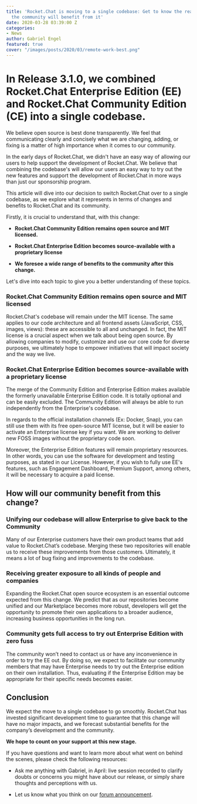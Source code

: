 ```yaml
---
title: 'Rocket.Chat is moving to a single codebase: Get to know the reasons and how
  the community will benefit from it'
date: 2020-03-28 03:39:00 Z
categories:
- News
author: Gabriel Engel
featured: true
cover: "/images/posts/2020/03/remote-work-best.png"
---
```


# In Release 3.1.0, we combined Rocket.Chat Enterprise Edition (EE) and Rocket.Chat Community Edition (CE) into a single codebase.

We believe open source is best done transparently. We feel that communicating clearly and concisely what we are changing, adding, or fixing is a matter of high importance when it comes to our community.

In the early days of Rocket.Chat, we didn't have an easy way of allowing our users to help support the development of Rocket.Chat. We believe that combining the codebase's will allow our users an easy way to try out the new features and support the development of Rocket.Chat in more ways than just our sponsorship program.

This article will dive into our decision to switch Rocket.Chat over to a single codebase, as we explore what it represents in terms of changes and benefits to Rocket.Chat and its community.

Firstly, it is crucial to understand that, with this change:

* **Rocket.Chat Community Edition remains open source and MIT licensed.**

* **Rocket.Chat Enterprise Edition becomes source-available with a proprietary license**

* **We foresee a wide range of benefits to the community after this change.**

Let's dive into each topic to give you a better understanding of these topics.

### Rocket.Chat Community Edition remains open source and MIT licensed

Rocket.Chat's codebase will remain under the MIT license. The same applies to our code architecture and all frontend assets (JavaScript, CSS, images, views): these are accessible to all and unchanged. In fact, the MIT license is a crucial aspect when we talk about being open source. By allowing companies to modify, customize and use our core code for diverse purposes, we ultimately hope to empower initiatives that will impact society and the way we live.

### Rocket.Chat Enterprise Edition becomes source-available with a proprietary license

The merge of the Community Edition and Enterprise Edition makes available the formerly unavailable Enterprise Edition code. It is totally optional and can be easily excluded. The Community Edition will always be able to run independently from the Enterprise's codebase.

In regards to the official installation channels (Ex: Docker, Snap), you can still use them with its free open-source MIT license, but it will be easier to activate an Enterprise license key if you want. We are working to deliver new FOSS images without the proprietary code soon.

Moreover, the Enterprise Edition features will remain proprietary resources. In other words, you can use the software for development and testing purposes, as stated in our License. However, if you wish to fully use EE's features, such as Engagement Dashboard, Premium Support, among others, it will be necessary to acquire a paid license.

## How will our community benefit from this change?

### Unifying our codebase will allow Enterprise to give back to the Community

Many of our Enterprise customers have their own product teams that add value to Rocket.Chat’s codebase. Merging these two repositories will enable us to receive these improvements from those customers. Ultimately, it means a lot of bug fixing and improvements to the codebase.

### Receiving greater exposure to all kinds of people and companies

Expanding the Rocket.Chat open source ecosystem is an essential outcome expected from this change. We predict that as our repositories become unified and our Marketplace becomes more robust, developers will get the opportunity to promote their own applications to a broader audience, increasing business opportunities in the long run.

### Community gets full access to try out Enterprise Edition with zero fuss

The community won’t need to contact us or have any inconvenience in order to try the EE out. By doing so, we expect to facilitate our community members that may have Enterprise needs to try out the Enterprise edition on their own installation. Thus, evaluating if the Enterprise Edition may be appropriate for their specific needs becomes easier.

## Conclusion

We expect the move to a single codebase to go smoothly. Rocket.Chat has invested significant development time to guarantee that this change will have no major impacts, and we forecast substantial benefits for the company’s development and the community.

**We hope to count on your support at this new stage.**

If you have questions and want to learn more about what went on behind the scenes, please check the following resources:

* Ask me anything with Gabriel, in April: live session recorded to clarify doubts or concerns you might have about our release, or simply share thoughts and perceptions with us.

* Let us know what you think on our [forum announcement](https://forums.rocket.chat/t/rocket-chat-is-moving-to-a-single-codebase/6259).